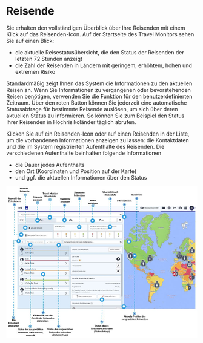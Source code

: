 # Reisende

Sie erhalten den vollständigen Überblick über Ihre Reisenden mit einem Klick auf das Reisenden-Icon. Auf der Startseite des Travel Monitors sehen Sie auf einen Blick:

* die aktuelle Reisestatusübersicht, die den Status der Reisenden der letzten 72 Stunden anzeigt
* die Zahl der Reisenden in Ländern mit geringem, erhöhtem, hohen und extremen Risiko

Standardmäßig zeigt Ihnen das System die Informationen zu den aktuellen Reisen an. Wenn Sie Informationen zu vergangenen oder bevorstehenden Reisen benötigen, verwenden Sie die Funktion für den benutzerdefinierten Zeitraum. Über den roten Button können Sie jederzeit eine automatische Statusabfrage für bestimmte Reisende auslösen, um sich über deren aktuellen Status zu informieren. So können Sie zum Beispiel den Status Ihrer Reisenden in Hochrisikoländer täglich abrufen.

Klicken Sie auf ein Reisenden-Icon oder auf einen Reisenden in der Liste, um die vorhandenen Informationen anzeigen zu lassen: die Kontaktdaten und die im System registrierten Aufenthalte des Reisenden. Die verschiedenen Aufenthalte beinhalten folgende Informationen

* die Dauer jedes Aufenthalts
* den Ort \(Koordinaten und Position auf der Karte\)
* und ggf. die aktuellen Informationen über den Status

![](../../.gitbook/assets/tm_img02%20%281%29.JPG)

